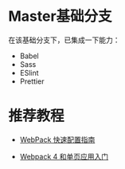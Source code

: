 # Master基础分支

在该基础分支下，已集成一下能力：

- Babel
- Sass
- ESlint
- Prettier

# 推荐教程

- [WebPack 快速配置指南](./QuickStart.md)

- [Webpack 4 和单页应用入门](https://github.com/wallstreetcn/webpack-and-spa-guide)